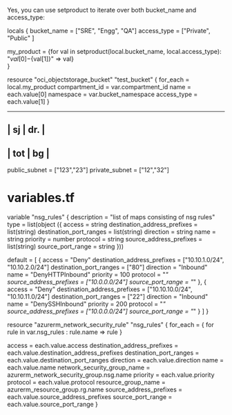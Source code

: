Yes, you can use setproduct to iterate over both bucket_name and access_type:

locals {
  bucket_name = ["SRE", "Engg", "QA"]
  access_type = ["Private", "Public" ]
  
  my_product = {for val in setproduct(local.bucket_name, local.access_type):
                "${val[0]}-${val[1]}" => val}  
}


resource "oci_objectstorage_bucket" "test_bucket" {
        for_each = local.my_product 
        compartment_id = var.compartment_id
        name = each.value[0]
        namespace = var.bucket_namespace
        access_type = each.value[1]
}



--------------
|  sj  | dr. |
--------------
| tot  | bg  |
--------------



public_subnet = ["123","23"]
private_subnet = ["12","32"]


# variables.tf
variable "nsg_rules" {
  description = "list of maps consisting of nsg rules"
  type = list(object
    ({
        access                       = string
        destination_address_prefixes = list(string)
        destination_port_ranges      = list(string)
        direction                    = string
        name                         = string
        priority                     = number
        protocol                     = string
        source_address_prefixes      = list(string)
        source_port_range            = string
    }))
  
  default = [
    {
      access                       = "Deny"
      destination_address_prefixes = ["10.10.1.0/24", "10.10.2.0/24"]
      destination_port_ranges      = ["80"]
      direction                    = "Inbound"
      name                         = "DenyHTTPInbound"
      priority                     = 100
      protocol                     = "*"
      source_address_prefixes      = ["10.0.0.0/24"]
      source_port_range            = "*"
    },
    {
      access                       = "Deny"
      destination_address_prefixes = ["10.10.10.0/24", "10.10.11.0/24"]
      destination_port_ranges      = ["22"]
      direction                    = "Inbound"
      name                         = "DenySSHInbound"
      priority                     = 200
      protocol                     = "*"
      source_address_prefixes      = ["10.0.0.0/24"]
      source_port_range            = "*"
    }
  ]
}


resource "azurerm_network_security_rule" "nsg_rules" {
  for_each = { for rule in var.nsg_rules : rule.name => rule }
 
  access                       = each.value.access
  destination_address_prefixes = each.value.destination_address_prefixes
  destination_port_ranges      = each.value.destination_port_ranges
  direction                    = each.value.direction
  name                         = each.value.name
  network_security_group_name  = azurerm_network_security_group.nsg.name
  priority                     = each.value.priority
  protocol                     = each.value.protocol
  resource_group_name          = azurerm_resource_group.rg.name
  source_address_prefixes      = each.value.source_address_prefixes
  source_port_range            = each.value.source_port_range
}